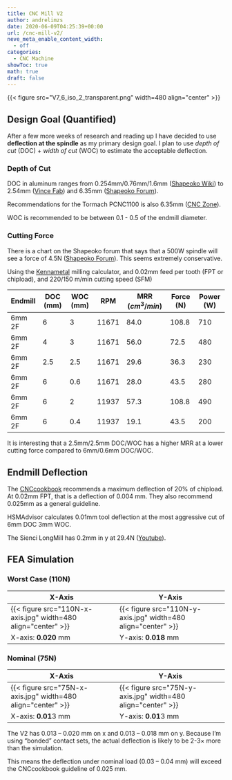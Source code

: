 ```yaml
---
title: CNC Mill V2
author: andrelimzs
date: 2020-06-09T04:25:39+00:00
url: /cnc-mill-v2/
neve_meta_enable_content_width:
  - off
categories:
  - CNC Machine
showToc: true
math: true
draft: false
---
```


{{< figure src="V7_6_iso_2_transparent.png" width=480 align="center" >}}

## Design Goal (Quantified)

After a few more weeks of research and reading up I have decided to use **deflection at the spindle** as my primary design goal. I plan to use _depth of cut_ (DOC) + _width of cut_ (WOC) to estimate the acceptable deflection. 

### Depth of Cut

DOC in aluminum ranges from 0.254mm/0.76mm/1.6mm 
([Shapeoko Wiki](https://wiki.shapeoko.com/index.php/Materials#Aluminum_.28Material_Monday.29)) to 2.54mm ([Vince Fab](https://community.carbide3d.com/t/hardcore-aluminum-milling-on-an-s3/9744/67)) and 6.35mm ([Shapeoko Forum](https://forum.shapeoko.com/viewtopic.php?f=35&t=6631&p=54134#p54121)).

Recommendations for the Tormach PCNC1100 is also 6.35mm ([CNC Zone]("https://www.cnczone.com/forums/tormach-personal-cnc-mill/158934-feeds-speeds-tormach.html)).

WOC is recommended to be between 0.1 - 0.5 of the endmill diameter.

### Cutting Force

There is a chart on the Shapeoko forum that says that a 500W spindle will see a force of 4.5N ([Shapeoko Forum](https://community.carbide3d.com/t/800-watt-spindle-upgrade-review-1st-impressions/13730/42)). This seems extremely conservative.

Using the [Kennametal](https://www.kennametal.com/us/en/resources/engineering-calculators/end-milling/force-torque-and-power.html) milling calculator, and 0.02mm feed per tooth (FPT or chipload), and 220/150 m/min cutting speed (SFM)

| Endmill | DOC (mm) | WOC (mm) | RPM   | MRR ($cm^3/min$) | Force (N) | Power (W) |
| ------- | -------- | -------- | ----- | ---------------- | --------- | --------- |
| 6mm 2F  | 6        | 3        | 11671 | 84.0             | 108.8     | 710       |
| 6mm 2F  | 4        | 3        | 11671 | 56.0             | 72.5      | 480       |
| 6mm 2F  | 2.5      | 2.5      | 11671 | 29.6             | 36.3      | 230       |
| 6mm 2F  | 6        | 0.6      | 11671 | 28.0             | 43.5      | 280       |
| 6mm 2F  | 6        | 2        | 11937 | 57.3             | 108.8     | 490       |
| 6mm 2F  | 6        | 0.4      | 11937 | 19.1             | 43.5      | 200       |

 

It is interesting that a 2.5mm/2.5mm DOC/WOC has a higher MRR at a lower cutting force compared to 6mm/0.6mm DOC/WOC.

## Endmill Deflection

The [CNCcookbook](https://www.cnccookbook.com/afraid-tool-deflection/) recommends a maximum deflection of 20% of chipload. At 0.02mm FPT, that is a deflection of $0.004$ mm. They also recommend 0.025mm as a general guideline.

HSMAdvisor calculates 0.01mm tool deflection at the most aggressive cut of 6mm DOC 3mm WOC.

The Sienci LongMill has 0.2mm in y at 29.4N ([Youtube](https://www.youtube.com/watch?v=B27nUN1ejIQ)).

## FEA Simulation

### Worst Case (110N)

| X-Axis                                                       | Y-Axis                                                       |
| ------------------------------------------------------------ | ------------------------------------------------------------ |
| {{< figure src="110N-x-axis.jpg" width=480 align="center" >}} | {{< figure src="110N-y-axis.jpg" width=480 align="center" >}} |
| X-axis: <strong>0.020</strong> mm                            | Y-axis: <strong>0.018</strong> mm                            |



### Nominal (75N)

| X-Axis                                                       | Y-Axis                                                       |
| ------------------------------------------------------------ | ------------------------------------------------------------ |
| {{< figure src="75N-x-axis.jpg" width=480 align="center" >}} | {{< figure src="75N-y-axis.jpg" width=480 align="center" >}} |
| X-axis: <strong>0.01</strong>3 mm                            | Y-axis: <strong>0.01</strong>3 mm                            |

The V2 has 0.013 &#8211; 0.020 mm on x and 0.013 &#8211; 0.018 mm on y. Because I&#8217;m using &#8220;bonded&#8221; contact sets, the actual deflection is likely to be 2-3$\times$ more than the simulation.

This means the deflection under nominal load (0.03 &#8211; 0.04 mm) will exceed the CNCcookbook guideline of 0.025 mm.